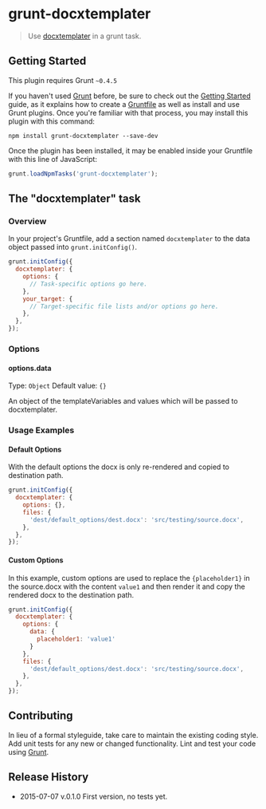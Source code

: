 # grunt-docxtemplater

> Use [docxtemplater](https://github.com/open-xml-templating/docxtemplater) in a grunt task.

## Getting Started
This plugin requires Grunt `~0.4.5`

If you haven't used [Grunt](http://gruntjs.com/) before, be sure to check out the [Getting Started](http://gruntjs.com/getting-started) guide, as it explains how to create a [Gruntfile](http://gruntjs.com/sample-gruntfile) as well as install and use Grunt plugins. Once you're familiar with that process, you may install this plugin with this command:

```shell
npm install grunt-docxtemplater --save-dev
```

Once the plugin has been installed, it may be enabled inside your Gruntfile with this line of JavaScript:

```js
grunt.loadNpmTasks('grunt-docxtemplater');
```

## The "docxtemplater" task

### Overview
In your project's Gruntfile, add a section named `docxtemplater` to the data object passed into `grunt.initConfig()`.

```js
grunt.initConfig({
  docxtemplater: {
    options: {
      // Task-specific options go here.
    },
    your_target: {
      // Target-specific file lists and/or options go here.
    },
  },
});
```

### Options

#### options.data
Type: `Object`
Default value: `{}`

An object of the templateVariables and values which will be passed to docxtemplater.

### Usage Examples

#### Default Options
With the default options the docx is only re-rendered and copied to destination path.

```js
grunt.initConfig({
  docxtemplater: {
    options: {},
    files: {
      'dest/default_options/dest.docx': 'src/testing/source.docx',
    },
  },
});
```

#### Custom Options
In this example, custom options are used to replace the `{placeholder1}` in the source.docx with the content `value1` and then render it and copy the rendered docx to the destination path.

```js
grunt.initConfig({
  docxtemplater: {
    options: {
      data: {
        placeholder1: 'value1'
      }
    },
    files: {
      'dest/default_options/dest.docx': 'src/testing/source.docx',
    },
  },
});
```

## Contributing
In lieu of a formal styleguide, take care to maintain the existing coding style. Add unit tests for any new or changed functionality. Lint and test your code using [Grunt](http://gruntjs.com/).

## Release History
  * 2015-07-07      v.0.1.0     First version, no tests yet.
